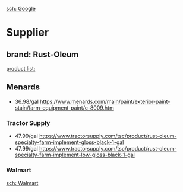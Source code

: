[sch: Google](https://www.google.com/search?q=Farm+%26+Implement+Paint)

# Supplier
## brand: Rust-Oleum
[product list:](https://images.thdstatic.com/catalog/pdfImages/48/48873d6e-cefa-4dd3-872f-4f3e3c64b530.pdf)


## Menards
- 36.98/gal https://www.menards.com/main/paint/exterior-paint-stain/farm-equipment-paint/c-8009.htm

### Tractor Supply
- 47.99/gal https://www.tractorsupply.com/tsc/product/rust-oleum-specialty-farm-implement-gloss-black-1-gal
- 47.99/gal https://www.tractorsupply.com/tsc/product/rust-oleum-specialty-farm-implement-low-gloss-black-1-gal

### Walmart
[sch: Walmart](https://www.walmart.com/c/kp/rustoleum-farm-and-implement-paint)
